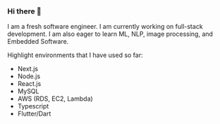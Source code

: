 ### Hi there 👋
I am a fresh software engineer. I am currently working on full-stack development. I am also eager to learn ML, NLP, image processing, and Embedded Software. 

Highlight environments that I have used so far:
- Next.js
- Node.js
- React.js
- MySQL
- AWS (RDS, EC2, Lambda)
- Typescript
- Flutter/Dart
